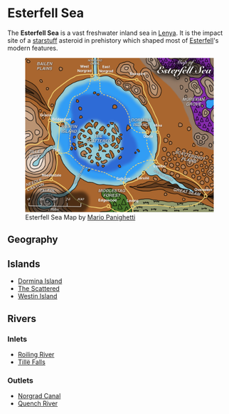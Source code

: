 # Esterfell Sea

The **Esterfell Sea** is a vast freshwater inland sea in [Lenya](../). It is the impact site of a [starstuff](../../../../ch-6-mote-treasures/starstuff.md) asteroid in prehistory which shaped most of [Esterfell](../../)'s modern features.

<figure>
  <img src="map-esterfell-sea-mario-panighetti.jpg" alt="Drawing of a map of the Esterfell Sea with surrounding land and settlements. The islands are labeled with their names and are listed here from west to east: Westin Island, arrowhead-shaped along the western sea, containing the city of Bridgeport, with bridges connecting it to Gracia and Tillë, and two ship routes connecting it to Tillë and West Norgrad; The Scattered, a large archipelago roughly in the center of the sea made of multiple small unsettled islands; and Dormina Island, a comma-shaped island with some elevation, and the single settlement of Doria connected via ship routes to Mina, East Norgrad, and Lombo." />
  <figcaption>Esterfell Sea Map by <a href="https://mario.panighetti.net">Mario Panighetti</a></figcaption>
</figure>

## Geography

## Islands

- [Dormina Island](dormina-island.md)
- [The Scattered](the-scattered.md)
- [Westin Island](westin-island.md)

## Rivers

### Inlets

- [Roiling River](../attalya-mountains/taltol-peak/roiling-river.md)
- [Tillë Falls](../attalya-mountains/tille-peak/tille-falls.md)

### Outlets

- [Norgrad Canal](../norgrad-canal.md)
- [Quench River](../quench-river.md)
